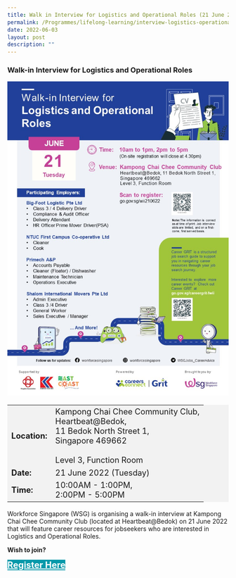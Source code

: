 ```yaml
---
title: Walk in Interview for Logistics and Operational Roles (21 June 2022)
permalink: /Programmes/lifelong-learning/interview-logistics-operational
date: 2022-06-03
layout: post
description: ""
---
```


### Walk-in Interview for Logistics and Operational Roles ###

<img style="width:600px; height:auto" src="/images/Programmes%20(June%202022)/wsg_poster_jun22_logistics_operational.jpg">

<table  style="font-size:130%; background-color:#f2f2f2">
	<tbody>
		<tr>
			 <td><b>Location:</b></td><td>Kampong Chai Chee Community Club,<br>Heartbeat@Bedok,<br>11 Bedok North Street 1,<br>Singapore 469662<br><br>Level 3, Function Room</td>
		</tr>
		<tr>
		 <td><b>Date:</b> </td><td>21 June 2022 (Tuesday)</td>
		</tr>
		<tr>
			<td> <b>Time:</b> </td><td>10:00AM - 1:00PM,<br>2:00PM - 5:00PM</td>
		</tr>
	</tbody>
</table>

Workforce Singapore (WSG) is organising a walk-in interview at Kampong Chai Chee Community Club (located at Heartbeat@Bedok) on 21 June 2022 that will feature career resources for jobseekers who are interested in Logistics and Operational Roles.

<b>Wish to join?</b>
<div>
	<a href="https://www.go.gov.sg/wii-210622" style="font-size:20px; width:35%; height:60px; background-color:#0899AA; color:white" class="bp-button"><b>Register Here</b></a>
</div>